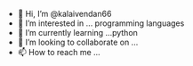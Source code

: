 - 👋 Hi, I’m @kalaivendan66
- 👀 I’m interested in ... programming languages
- 🌱 I’m currently learning ...python
- 💞️ I’m looking to collaborate on ...
- 📫 How to reach me ...

<!---
kalaivendan66/kalaivendan66 is a ✨ special ✨ repository because its `README.md` (this file) appears on your GitHub profile.
You can click the Preview link to take a look at your changes.
--->

